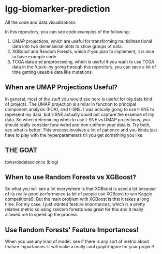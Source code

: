 # lgg-biomarker-prediction
 All the code and data visualizations

In this repository, you can see code examples of the following:

1) UMAP projections, which are useful for transforming multidimensional data into two dimensional plots to show groups of data.
2) XGBoost and Random Forests, which if you plan to implement, it is nice to have example code.
3) TCGA data and preprocessing, which is useful if you want to use TCGA data in the future–by going through this repository, you can save a lot of time getting useable data like mutations.

## When are UMAP Projections Useful?

In general, most of the stuff you would see here is useful for big data kind of projects. The UMAP projection is similar in function to principal component analysis (PCA), and t-SNE. I was actually going to use t-SNE to represent my data, but t-SNE actually could not capture the essence of my data. So when determining when to use t-SNE vs UMAP projections, you should really consider how weird and non-uniform your data is. Try both, see what is better. This process involves a lot of patience and you kinda just have to play with the hyperparameters till you get something you like.

## THE GOAT

towardsdatascience (blog)

## When to use Random Forests vs XGBoost?

So what you will see a lot everywhere is that XGBoost is used a lot because of its really good performance (a lot of people use XGBoost to win Kaggle competitions!). But the main problem with XGBoost is that it takes a long time. For my case, I just wanted feature importances, which is a pretty relative metric so using random forests was great for this and it really allowed me to speed up the process.

## Use Random Forests' Feature Importances!

When you use any kind of model, see if there is any sort of metric about feature importances–it will make a really cool graph/figure for your project!

